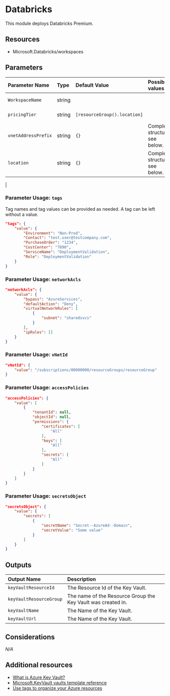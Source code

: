 # Databricks

This module deploys Databricks Premium.

## Resources

- Microsoft.Databricks/workspaces

## Parameters

| Parameter Name | Type | Default Value | Possible values | Description |
| :-             | :-   | :-            | :-              | :-          |
| `WorkspaceName` | string | | | Required. Name of the Azure Databricks Workspace
| `pricingTier` | string | `[resourceGroup().location]` | | Optional. Location for all resources.
| `vnetAddressPrefix` | string | `{}` | Complex structure, see below. | Optional. Access policies object
| `location` | string | `{}` | Complex structure, see below. | Optional. All secrets {\"secretName\":\"\",\"secretValue\":\"\"} wrapped in a secure object
| 
### Parameter Usage: `tags`

Tag names and tag values can be provided as needed. A tag can be left without a value.

```json
"tags": {
    "value": {
        "Environment": "Non-Prod",
        "Contact": "test.user@testcompany.com",
        "PurchaseOrder": "1234",
        "CostCenter": "7890",
        "ServiceName": "DeploymentValidation",
        "Role": "DeploymentValidation"
    }
}
```

### Parameter Usage: `networkAcls`

```json
"networkAcls": {
    "value": {
        "bypass": "AzureServices",
        "defaultAction": "Deny",
        "virtualNetworkRules": [
            {
                "subnet": "sharedsvcs"
            }
        ],
        "ipRules": []
    }
}
```

### Parameter Usage: `vNetId`

```json
"vNetId": {
    "value": "/subscriptions/00000000/resourceGroups/resourceGroup"
}
```

### Parameter Usage: `accessPolicies`

```json
"accessPolicies": {
    "value": [
        {
            "tenantId": null,
            "objectId": null,
            "permissions": {
                "certificates": [
                    "All"
                ],
                "keys": [
                    "All"
                ],
                "secrets": [
                    "All"
                ]
            }
        }
    ]
}
```

### Parameter Usage: `secretsObject`

```json
"secretsObject": {
    "value": {
        "secrets": [
            {
                "secretName": "Secret--AzureAd--Domain",
                "secretValue": "Some value"
            }
        ]
    }
}
```

## Outputs

| Output Name | Description |
| :-          | :-          |
| `keyVaultResourceId` | The Resource Id of the Key Vault.
| `keyVaultResourceGroup` | The name of the Resource Group the Key Vault was created in.
| `keyVaultName` | The Name of the Key Vault.
| `keyVaultUrl` | The Name of the Key Vault.

## Considerations

*N/A*

## Additional resources

- [What is Azure Key Vault?](https://docs.microsoft.com/en-us/azure/key-vault/key-vault-whatis)
- [Microsoft.KeyVault vaults template reference](https://docs.microsoft.com/en-us/azure/templates/microsoft.keyvault/2018-02-14/vaults)
- [Use tags to organize your Azure resources](https://docs.microsoft.com/en-us/azure/azure-resource-manager/resource-group-using-tags)